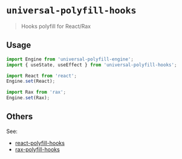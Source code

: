 # `universal-polyfill-hooks`

> Hooks polyfill for React/Rax

## Usage

```js
import Engine from 'universal-polyfill-engine';
import { useState, useEffect } from 'universal-polyfill-hooks';

import React from 'react';
Engine.set(React);

import Rax from 'rax';
Engine.set(Rax);
```

## Others

See:

* [react-polyfill-hooks](https://www.npmjs.com/package/react-polyfill-hooks)
* [rax-polyfill-hooks](https://www.npmjs.com/package/rax-polyfill-hooks)
